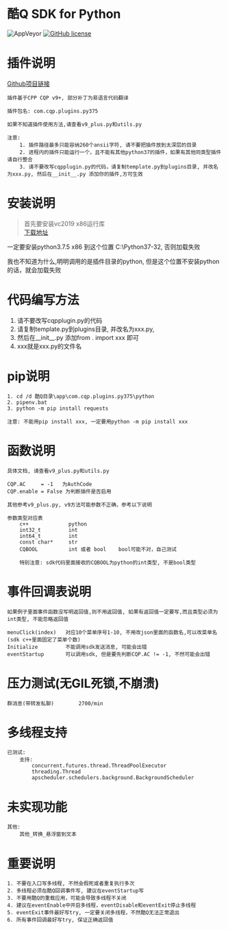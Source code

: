 # 酷Q SDK for Python

![AppVeyor](https://img.shields.io/appveyor/ci/crud-boy/cqp-sdk-for-py37-native)
[![GitHub license](https://img.shields.io/github/license/crud-boy/cqp-sdk-for-py37-native)](https://github.com/crud-boy/cqp-sdk-for-py37-native/blob/master/LICENSE)

# 插件说明
[Github项目链接](https://github.com/crud-boy/cqp-sdk-for-py37-native) 

    插件基于CPP CQP v9+, 部分补丁为易语言代码翻译

    插件包名: com.cqp.plugins.py375

    如果不知道插件使用方法,请查看v9_plus.py和utils.py

    注意: 
        1. 插件路径最多只能容纳260个ansii字符, 请不要把插件放到太深层的目录
        2. 进程内的插件只能运行一个，且不能有其他python37的插件，如果有其他同类型插件请自行整合
        3. 请不要改写cqpplugin.py的代码，请复制template.py到plugins目录, 并改名为xxx.py, 然后在__init__.py 添加你的插件,方可生效

# 安装说明

> 首先要安装vc2019 x86运行库  
[下载地址](https://www.cr173.com/soft/3106.html)  

一定要安装python3.7.5 x86 到这个位置 C:\Python37-32, 否则加载失败

我也不知道为什么,明明调用的是插件目录的python, 但是这个位置不安装python的话，就会加载失败

# 代码编写方法
1. 请不要改写cqpplugin.py的代码
2. 请复制template.py到plugins目录, 并改名为xxx.py, 
3. 然后在__init__.py 添加from . import xxx 即可
4. xxx就是xxx.py的文件名


# pip说明
    1. cd /d 酷Q目录\app\com.cqp.plugins.py375\python
    2. pipenv.bat
    3. python -m pip install requests

    注意: 不能用pip install xxx, 一定要用python -m pip install xxx

# 函数说明
    具体文档, 请查看v9_plus.py和utils.py

    CQP.AC     = -1   为AuthCode
    CQP.enable = False 为判断插件是否启用

    其他参考v9_plus.py, v9方法可能参数不正确，参考以下说明

    参数类型对应表
        c++             python
        int32_t         int
        int64_t         int
        const char*     str
        CQBOOL          int 或者 bool    bool可能不对，自己测试

        特别注意: sdk代码里面接收的CQBOOL为python的int类型, 不是bool类型


# 事件回调表说明
    如果例子里面事件函数没写明返回值,则不用返回值, 如果有返回值一定要写,而且类型必须为int类型, 不能忽略返回值

    menuClick(index)   对应10个菜单序号1-10, 不用改json里面的函数名,可以改菜单名(sdk c++里面固定了菜单个数)
    Initialize         不能调用sdk发送消息, 可能会出错
    eventStartup       可以调用sdk, 但是要先判断CQP.AC != -1, 不然可能会出错


# 压力测试(无GIL死锁,不崩溃)
    群消息(带转发私聊)        2700/min


# 多线程支持
    已测试:
        支持:
            concurrent.futures.thread.ThreadPoolExecutor
            threading.Thread
            apscheduler.schedulers.background.BackgroundScheduler


# 未实现功能
    其他: 
        其他_转换_悬浮窗到文本


# 重要说明
    1. 不要在入口写多线程, 不然会假死或者重复执行多次  
    2. 多线程必须在酷Q回调事件写, 建议在eventStartup写  
    3. 不要用酷Q的重载应用，可能会导致多线程不关闭
    4. 建议在eventEnable中开启多线程，eventDisable和eventExit停止多线程  
    5. eventExit事件最好写try, 一定要关闭多线程，不然酷Q无法正常退出  
    6. 所有事件回调最好写try, 保证正确返回值
